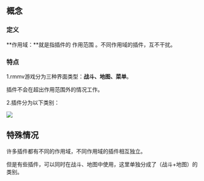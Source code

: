 ## 概念

### 定义

**作用域：**就是指插件的 作用范围 。不同作用域的插件，互不干扰。

### 特点

1.rmmv游戏分为三种界面类型：**战斗、地图、菜单**。

插件不会在超出作用范围外的情况工作。

2.插件分为以下类别：

![](media/image1.emf)

## 特殊情况

许多插件都有不同的作用域，不同作用域的插件相互独立。

但是有些插件，可以同时在战斗、地图中使用，这里单独分成了（战斗+地图）的类别。
